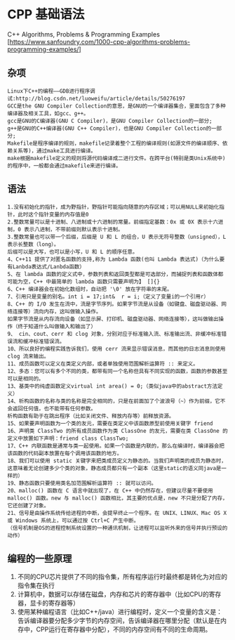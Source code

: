 # CPP 基础语法

C++ Algorithms, Problems & Programming Examples [https://www.sanfoundry.com/1000-cpp-algorithms-problems-programming-examples/] 

## 杂项
```
Linux下C++的编程——GDB进行程序调试:http://blog.csdn.net/luoweifu/article/details/50276197
GCC是the GNU Compiler Collection的意思，是GNU的一个编译器集合，里面包含了多种编译器及相关工具，如gcc、g++。
gcc是GNU的C编译器(GNU C Compiler)，是GNU Compiler Collection的一部分; 
g++是GNU的C++编译器(GNU C++ Compiler)，也是GNU Compiler Collection的一部分;
Makefile是程序编译的规则，makefile记录着整个工程的编译规则(如源文件的编译顺序、依赖关系等)，通过make工具进行编译。
make根据makefile定义的规则将源代码编译成二进行文件。在跨平台(特别是类Unix系统中)的程序中，一般都会通过makefile来进行编译。
```

## 语法
```
1.没有初始化的指针，成为野指针，野指针可能指向随意的内存区域；可以用NULL来初始化指针，此时这个指针变量的内存值是0
2.整数常量可以是十进制、八进制或十六进制的常量。前缀指定基数：0x 或 0X 表示十六进制，0 表示八进制，不带前缀则默认表示十进制。
3.整数常量也可以带一个后缀，后缀是 U 和 L 的组合，U 表示无符号整数（unsigned），L 表示长整数（long）。
后缀可以是大写，也可以是小写，U 和 L 的顺序任意。
4、C++11 提供了对匿名函数的支持,称为 Lambda 函数(也叫 Lambda 表达式)（为什么要有Lanbda表达式/Lanbda函数）
5、在 lambda 函数的定义式中，参数列表和返回类型都是可选部分，而捕捉列表和函数体都可能为空，C++ 中最简单的 lambda 函数只需要声明为】 []{}
6、C++ 编译器会在初始化数组时，自动把 '\0' 放在字符串的末尾。
7、引用只是变量的别名。int i = 17;int&  r = i;（定义了变量i的一个引用r）
8、C++ 的 I/O 发生在流中，流是字节序列。如果字节流是从设备（如键盘、磁盘驱动器、网络连接等）流向内存，这叫做输入操作。
如果字节流是从内存流向设备（如显示屏、打印机、磁盘驱动器、网络连接等），这叫做输出操作（终于知道什么叫做输入和输出了）
9、 cin、cout、cerr 和 clog 对象，分别对应于标准输入流、标准输出流、非缓冲标准错误流和缓冲标准错误流。
10、所以良好的编程实践告诉我们，使用 cerr 流来显示错误消息，而其他的日志消息则使用 clog 流来输出。
11、成员函数可以定义在类定义内部，或者单独使用范围解析运算符 :: 来定义。
12、多态：您可以有多个不同的类，都带有同一个名称但具有不同实现的函数，函数的参数甚至可以是相同的。
13、基类中的纯虚函数定义virtual int area() = 0;（类似java中的abstract方法定义）
14、析构函数的名称与类的名称是完全相同的，只是在前面加了个波浪号（~）作为前缀，它不会返回任何值，也不能带有任何参数。
析构函数有助于在跳出程序（比如关闭文件、释放内存等）前释放资源。
15、如果要声明函数为一个类的友元，需要在类定义中该函数原型前使用关键字 friend
16、声明类 ClassTwo 的所有成员函数作为类 ClassOne 的友元，需要在类 ClassOne 的定义中放置如下声明：friend class ClassTwo;
17、C++ 内联函数是通常与类一起使用。如果一个函数是内联的，那么在编译时，编译器会把该函数的代码副本放置在每个调用该函数的地方。
18、我们可以使用 static 关键字来把类成员定义为静态的。当我们声明类的成员为静态时，这意味着无论创建多少个类的对象，静态成员都只有一个副本（这里static的语义同java是一样的）
19、静态函数只要使用类名加范围解析运算符 :: 就可以访问。
20、malloc() 函数在 C 语言中就出现了，在 C++ 中仍然存在，但建议尽量不要使用 malloc() 函数。new 与 malloc() 函数相比，其主要的优点是，new 不只是分配了内存，它还创建了对象。
21、信号是由操作系统传给进程的中断，会提早终止一个程序。在 UNIX、LINUX、Mac OS X 或 Windows 系统上，可以通过按 Ctrl+C 产生中断。
（信号机制是OS的进程控制系统设置的一种通讯机制，让进程可以监听外来的信号并执行预设的动作）
```

## 编程的一些原理

1. 不同的CPU芯片提供了不同的指令集，所有程序运行时最终都是转化为对应的指令集在执行
2. 计算机中，数据可以存储在磁盘，内存和芯片的寄存器中（比如CPU的寄存器，显卡的寄存器等）
3. 使用某种编程语言（比如C++/java）进行编程时，定义一个变量的含义是：告诉编译器要分配多少字节的内存空间，告诉编译器在哪里分配（默认是在内存中，CPP运行在寄存器中分配），不同的内存空间有不同的生命周期。
